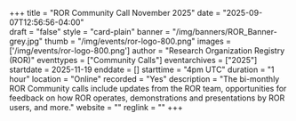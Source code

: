 +++
title = "ROR Community Call November 2025" 
date = "2025-09-07T12:56:56-04:00"  
draft = "false" 
style = "card-plain" 
banner = "/img/banners/ROR_Banner-grey.jpg" 
thumb = "/img/events/ror-logo-800.png" 
images = ['/img/events/ror-logo-800.png']
author = "Research Organization Registry (ROR)" 
eventtypes = ["Community Calls"]
eventarchives = ["2025"]
startdate = 2025-11-19
enddate = []
starttime = "4pm UTC"
duration = "1 hour"
location = "Online"
recorded = "Yes"
description = "The bi-monthly ROR Community calls include updates from the ROR team, opportunities for feedback on how ROR operates, demonstrations and presentations by ROR users, and more."
website = ""
reglink = ""
+++


<!-- Post-event content template

## Materials 

- [Slides from event]()

{{< iframe "XXX" >}}

---

## Recording 

{{< youtube id="XXX" >}}


--!> 

